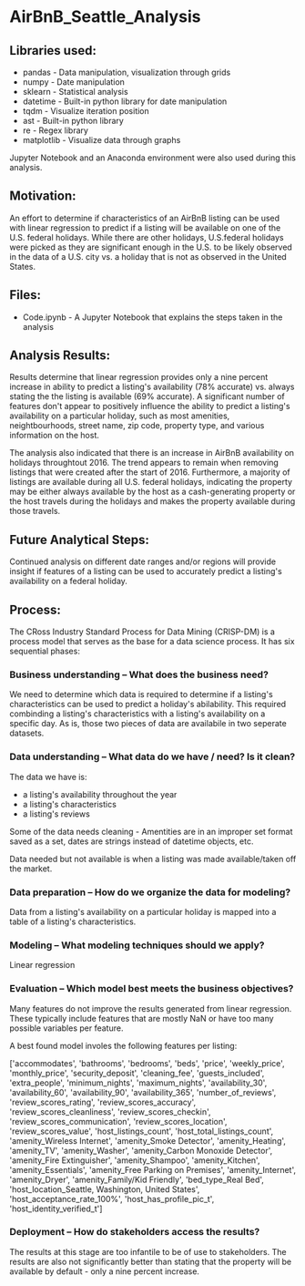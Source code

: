 # AirBnB_Seattle_Analysis

## Libraries used:

 - pandas     - Data manipulation, visualization through grids
 - numpy      - Date manipulation
 - sklearn    - Statistical analysis
 - datetime   - Built-in python library for date manipulation
 - tqdm       - Visualize iteration position
 - ast        - Built-in python library 
 - re         - Regex library
 - matplotlib - Visualize data through graphs
 
Jupyter Notebook and an Anaconda environment were also used during this analysis.

## Motivation:
 
An effort to determine if characteristics of an AirBnB listing can be used with linear regression to predict if a listing will be available on one of the U.S. federal holidays.  While there are other holidays, U.S.federal holidays were picked as they are significant enough in the U.S. to be likely observed in the data of a U.S. city vs. a holiday that is not as observed in the United States. 

## Files:

 - Code.ipynb - A Jupyter Notebook that explains the steps taken in the analysis
 
## Analysis Results:

Results determine that linear regression provides only a nine percent increase in ability to predict a listing's availability (78% accurate) vs. always stating the the listing is available (69% accurate).  A significant number of features don't appear to positively influence the ability to predict a listing's availability on a particular holiday, such as most amenities, neightbourhoods, street name, zip code, property type, and various information on the host. 

The analysis also indicated that there is an increase in AirBnB availability on holidays throughtout 2016.  The trend appears to remain when removing listings that were created after the start of 2016.  Furthermore, a majority of listings are available during all U.S. federal holidays, indicating the property may be either always available by the host as a cash-generating property or the host travels during the holidays and makes the property available during those travels. 

## Future Analytical Steps:

Continued analysis on different date ranges and/or regions will provide insight if features of a listing can be used to accurately predict a listing's availability on a federal holiday.

## Process:

The CRoss Industry Standard Process for Data Mining (CRISP-DM) is a process model that serves as the base for a data science process. It has six sequential phases:

### Business understanding – What does the business need?

We need to determine which data is required to determine if a listing's characteristics can be used to predict a holiday's abilability.  This required combinding a listing's characteristics with a listing's availability on a specific day.  As is, those two pieces of data are availabile in two seperate datasets.

### Data understanding – What data do we have / need? Is it clean?

The data we have is:

 - a listing's availability throughout the year
 - a listing's characteristics
 - a listing's reviews

Some of the data needs cleaning - Amentities are in an improper set format saved as a set, dates are strings instead of datetime objects, etc.

Data needed but not available is when a listing was made available/taken off the market.

### Data preparation – How do we organize the data for modeling?

Data from a listing's availability on a particular holiday is mapped into a table of a listing's characteristics.  

### Modeling – What modeling techniques should we apply?

Linear regression

### Evaluation – Which model best meets the business objectives?

Many features do not improve the results generated from linear regression.  These typically include features that are mostly NaN or have too many possible variables per feature. 

A best found model involes the following features per listing:

 ['accommodates',
 'bathrooms',
 'bedrooms',
 'beds',
 'price',
 'weekly_price',
 'monthly_price',
 'security_deposit',
 'cleaning_fee',
 'guests_included',
 'extra_people',
 'minimum_nights',
 'maximum_nights',
 'availability_30',
 'availability_60',
 'availability_90',
 'availability_365',
 'number_of_reviews',
 'review_scores_rating',
 'review_scores_accuracy',
 'review_scores_cleanliness',
 'review_scores_checkin',
 'review_scores_communication',
 'review_scores_location',
 'review_scores_value',
 'host_listings_count',
 'host_total_listings_count',
 'amenity_Wireless Internet',
 'amenity_Smoke Detector',
 'amenity_Heating',
 'amenity_TV',
 'amenity_Washer',
 'amenity_Carbon Monoxide Detector',
 'amenity_Fire Extinguisher',
 'amenity_Shampoo',
 'amenity_Kitchen',
 'amenity_Essentials',
 'amenity_Free Parking on Premises',
 'amenity_Internet',
 'amenity_Dryer',
 'amenity_Family/Kid Friendly',
 'bed_type_Real Bed',
 'host_location_Seattle, Washington, United States',
 'host_acceptance_rate_100%',
 'host_has_profile_pic_t',
 'host_identity_verified_t']

### Deployment – How do stakeholders access the results?

The results at this stage are too infantile to be of use to stakeholders.  The results are also not significantly better than stating that the property will be available by default - only a nine percent increase. 
